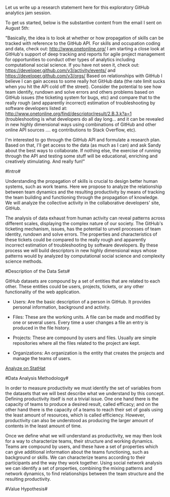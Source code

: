 Let us write up a research statement here for this exploratory GitHub analytics jam session.

To get us started, below is the substantive content from the email I sent on August 5th:

"Basically, the idea is to look at whether or how propagation of skills can be tracked with reference to the GitHub API.  For skills and occupation coding and data, check out: http://www.onetonline.org/   I am starting a close look at GitHub's support of deep tracking and reports for agile project management for opportunities to conduct other types of analytics including computational social science.  If you have not seen it, check out: https://developer.github.com/v3/activity/events/ and https://developer.github.com/v3/orgs/    Based on relationships with GitHub I believe I can gain access to some really hot GitHub data (the rate limit sucks when you hit the API cold off the street).  Consider the potential to see how team identify, rundown and solve errors and others problems based on GitHub issues (the ticketing system for bugs, etc) and compare that to the really rough (and apparently incorrect) estimation of troubleshooting by software developers listed at: http://www.onetonline.org/find/descriptor/result/2.B.3.k?a=1  (troubleshooting is what developers do all day long... and it can be revealed in new highly dimensional ways using combinations of GitHub and other online API sources .... eg contributions to Stack Overflow, etc).  

I'm interested to go through the GitHub API and formulate a research plan.  Based on that, I'll get access to the data (as much as I can) and ask Sandy about the best ways to collaborate.  If nothing else, the exercise of running through the API and testing some stuff will be educational, enriching and creatively stimulating.  And really fun!"

#Intro#

Understanding the propagation of skills is crucial to design better human systems, such as work teams. Here we propose to analyze the relationship between team dynamics and the resulting productivity by means of tracking the team building and functioning through the propagation of knowledge. We will analyze the collective activity in the collaborative developers' site, GitHub. 

The analysis of data exhaust from human activity can reveal patterns across different scales, displaying the complex nature of our society. The GitHub's ticketing mechanism, issues, has the potential to unveil processes of team identity, rundown and solve errors. The properties and characteristics of these tickets could be compared to the really rough and apparently incorrect estimation of troubleshooting by software developers. By these process we will build descriptors in new highly dimensional ways whose patterns would by analyzed by computational social science and complexity science methods. 

#Description of the Data Sets#

GitHub datasets are compound by a set of entities that are related to each other. These entities could be users, projects, tickets, or any other functionality of the web application. 

- Users: Are the basic description of a person in GitHub. It provides personal information, background and activity.

- Files: These are the working units. A file can be made and modified by one or several users. Every time a user changes a file an entry is produced in the file history.

- Projects: These are compound by users and files. Usually are simple repositories where all the files related to the project are kept.

- Organizations: An organization is the entity that creates the projects and manage the teams of users.

<script src="http://www.stathat.com/javascripts/embed.js"></script>
<script>StatHatEmbed.render({s1: 'lxoC', w: 760, h: 235});</script>
<a href="http://www.stathat.com/stats/lxoC">Analyze on StatHat</a>

#Data Analysis Methodology#

In order to measure productivity we must identify the set of variables from the datasets that we will best describe what we understand by this concept. Defining productivity itself is not a trivial issue. One one hand there is the capacity of teams to produce a desired result, called efficacy; and on the other hand there is the capacity of a teams to reach their set of goals using the least amount of resources, which is called efficiency. However, productivity can also be understood as producing the larger amount of contents in the least amount of time.

Once we define what we will understand as productivity, we may then look for a way to characterize teams, their structure and working dynamics. Teams are compound by users, and these have a set of properties which can give additional information about the teams functioning, such as background or skills. We can characterize teams according to their participants and the way they work together. Using social network analysis we can identify a set of properties, combining the mixing patterns and network dynamics, to find relationships between the team structure and the resulting productivity.

#Value Hypothesis#
